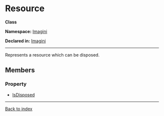 # Resource

**Class**

**Namespace:** [Imagini](Imagini.md)

**Declared in:** [Imagini](Imagini.md)

------



Represents a resource which can be disposed.


## Members

### Property
* [IsDisposed](Imagini.Resource.IsDisposed.md)

------

[Back to index](index.md)